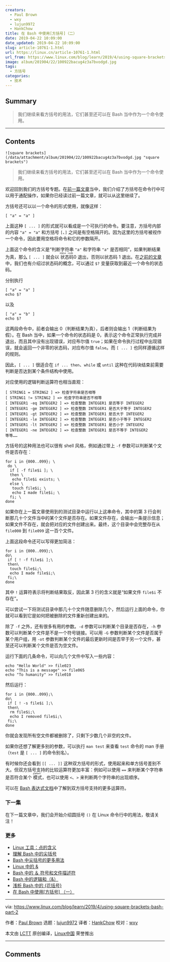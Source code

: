 ```yaml
---
creators:
  - Paul Brown
  - wxy
  - lujun9972
  - HankChow
title: 在 Bash 中使用[方括号]（二）
date: 2019-04-22 10:09:00
date_updated: 2019-04-22 10:09:00
slug: article-10761-1.html
url: https://linux.cn/article-10761-1.html
url_from: https://www.linux.com/blog/learn/2019/4/using-square-brackets-bash-part-2
image: album/201904/22/100922bacug4z3a7bvodgd.jpg
tags:
  - 方括号
categories:
  - 技术
---
```


## Summary

> 我们继续来看方括号的用法，它们甚至还可以在 Bash 当中作为一个命令使用。

***

<!-- more -->

## Contents

`![square brackets](/data/attachment/album/201904/22/100922bacug4z3a7bvodgd.jpg "square brackets")`

> 
> 我们继续来看方括号的用法，它们甚至还可以在 Bash 当中作为一个命令使用。
> 
> 
> 

欢迎回到我们的方括号专题。在[前一篇文章](https://linux.cn/article-10717-1.html)当中，我们介绍了方括号在命令行中可以用于通配操作，如果你已经读过前一篇文章，就可以从这里继续了。

方括号还可以以一个命令的形式使用，就像这样：

```shell
[ "a" = "a" ]
```

上面这种 `[ ... ]` 的形式就可以看成是一个可执行的命令。要注意，方括号内部的内容 `"a" = "a"` 和方括号 `[`、`]` 之间是有空格隔开的。因为这里的方括号被视作一个命令，因此要用空格将命令和它的参数隔开。

上面这个命令的含义是“判断字符串 `"a"` 和字符串 `"a"` 是否相同”，如果判断结果为真，那么 `[ ... ]` 就会以<ruby> 状态码 <rt>  status code </rt></ruby> 0 退出，否则以状态码 1 退出。在[之前的文章](https://linux.cn/article-10596-1.html)中，我们也有介绍过状态码的概念，可以通过 `$?` 变量获取到最近一个命令的状态码。

分别执行

```shell
[ "a" = "a" ]
echo $?
```

以及

```shell
[ "a" = "b" ]
echo $?
```

这两段命令中，前者会输出 0（判断结果为真），后者则会输出 1（判断结果为假）。在 Bash 当中，如果一个命令的状态码是 0，表示这个命令正常执行完成并退出，而且其中没有出现错误，对应布尔值 `true`；如果在命令执行过程中出现错误，就会返回一个非零的状态码，对应布尔值 `false`。而 `[ ... ]` 也同样遵循这样的规则。

因此，`[ ... ]` 很适合在 `if ... then`、`while` 或 `until` 这种在代码块结束前需要判断是否达到某个条件结构中使用。

对应使用的逻辑判断运算符也相当直观：

```shell
[ STRING1 = STRING2 ] => 检查字符串是否相等
[ STRING1 != STRING2 ] => 检查字符串是否不相等
[ INTEGER1 -eq INTEGER2 ] => 检查整数 INTEGER1 是否等于 INTEGER2 
[ INTEGER1 -ge INTEGER2 ] => 检查整数 INTEGER1 是否大于等于 INTEGER2
[ INTEGER1 -gt INTEGER2 ] => 检查整数 INTEGER1 是否大于 INTEGER2
[ INTEGER1 -le INTEGER2 ] => 检查整数 INTEGER1 是否小于等于 INTEGER2
[ INTEGER1 -lt INTEGER2 ] => 检查整数 INTEGER1 是否小于 INTEGER2
[ INTEGER1 -ne INTEGER2 ] => 检查整数 INTEGER1 是否不等于 INTEGER2
等等……
```

方括号的这种用法也可以很有 shell 风格，例如通过带上 `-f` 参数可以判断某个文件是否存在：

```shell
for i in {000..099}; \
 do \
  if [ -f file$i ]; \
  then \
   echo file$i exists; \
  else \
   touch file$i; \
   echo I made file$i; \
  fi; \
done
```

如果你在上一篇文章使用到的测试目录中运行以上这串命令，其中的第 3 行会判断那几十个文件当中的某个文件是否存在。如果文件存在，会输出一条提示信息；如果文件不存在，就会把对应的文件创建出来。最终，这个目录中会完整存在从 `file000` 到 `file099` 这一百个文件。

上面这段命令还可以写得更加简洁：

```shell
for i in {000..099};\
do\
 if [ ! -f file$i ];\
 then\
  touch file$i;\
  echo I made file$i;\
 fi;\
done
```

其中 `!` 运算符表示将判断结果取反，因此第 3 行的含义就是“如果文件 `file$i` 不存在”。

可以尝试一下将测试目录中那几十个文件随意删除几个，然后运行上面的命令，你就可以看到它是如何把被删除的文件重新创建出来的。

除了 `-f` 之外，还有很多有用的参数。`-d` 参数可以判断某个目录是否存在，`-h` 参数可以判断某个文件是不是一个符号链接。可以用 `-G` 参数判断某个文件是否属于某个用户组，用 `-ot` 参数判断某个文件的最后更新时间是否早于另一个文件，甚至还可以判断某个文件是否为空文件。

运行下面的几条命令，可以向几个文件中写入一些内容：

```shell
echo "Hello World" >> file023
echo "This is a message" >> file065
echo "To humanity" >> file010
```

然后运行：

```shell
for i in {000..099};\
do\
 if [ ! -s file$i ];\
 then\
  rm file$i;\
  echo I removed file$i;\
 fi;\
done
```

你就会发现所有空文件都被删除了，只剩下少数几个非空的文件。

如果你还想了解更多别的参数，可以执行 `man test` 来查看 `test` 命令的 man 手册（`test` 是 `[ ... ]` 的命令别名）。

有时候你还会看到 `[[ ... ]]` 这种双方括号的形式，使用起来和单方括号差别不大。但双方括号支持的比较运算符更加丰富：例如可以使用 `==` 来判断某个字符串是否符合某个<ruby> 模式 <rt>  pattern </rt></ruby>，也可以使用 `<`、`>` 来判断两个字符串的出现顺序。

可以在 [Bash 表达式文档](https://www.gnu.org/software/bash/manual/bashref.html#Bash-Conditional-Expressions)中了解到双方括号支持的更多运算符。

### 下一集

在下一篇文章中，我们会开始介绍圆括号 `()` 在 Linux 命令行中的用法，敬请关注！

### 更多

* [Linux 工具：点的含义](https://linux.cn/article-10465-1.html)
* [理解 Bash 中的尖括号](https://linux.cn/article-10502-1.html)
* [Bash 中尖括号的更多用法](https://linux.cn/article-10529-1.html)
* [Linux 中的 &](https://linux.cn/article-10587-1.html)
* [Bash 中的 ＆ 符号和文件描述符](https://linux.cn/article-10591-1.html)
* [Bash 中的逻辑和（&）](https://linux.cn/article-10596-1.html)
* [浅析 Bash 中的 {花括号}](https://linux.cn/article-10624-1.html)
* [在 Bash 中使用[方括号] （一）](https://linux.cn/article-10717-1.html)

---

via: <https://www.linux.com/blog/learn/2019/4/using-square-brackets-bash-part-2>

作者：[Paul Brown](https://www.linux.com/users/bro66) 选题：[lujun9972](https://github.com/lujun9972) 译者：[HankChow](https://github.com/HankChow) 校对：[wxy](https://github.com/wxy)

本文由 [LCTT](https://github.com/LCTT/TranslateProject) 原创编译，[Linux中国](https://linux.cn/) 荣誉推出

***

## Comments
